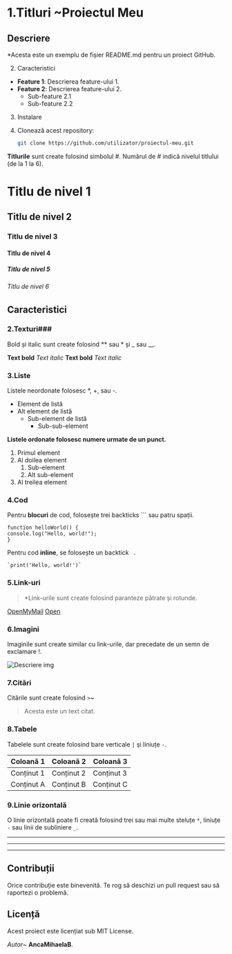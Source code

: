 # 1.Titluri ~Proiectul Meu #
## Descriere ##

*Acesta este un exemplu de fișier README.md pentru un proiect GitHub.

2. Caracteristici

- **Feature 1**: Descrierea feature-ului 1.
- **Feature 2**: Descrierea feature-ului 2.
  - Sub-feature 2.1
  - Sub-feature 2.2

3. Instalare

4. Clonează acest repository:
   ```bash
   git clone https://github.com/utilizator/proiectul-meu.git

__Titlurile__ sunt create folosind simbolul #. Numărul de # indică nivelul titlului (de la 1 la 6).

# Titlu de nivel 1
## Titlu de nivel 2
### Titlu de nivel 3
#### Titlu de nivel 4
##### Titlu de nivel 5
###### Titlu de nivel 6

## Caracteristici ##

### 2.Texturi###
Bold și italic sunt create folosind ** sau * și _ sau __.

**Text bold**
*Text italic*
__Text bold__
_Text italic_

### 3.Liste ###
Listele neordonate folosesc *, +, sau -.

* Element de listă
* Alt element de listă
  * Sub-element de listă
    * Sub-sub-element


__Listele ordonate folosesc numere urmate de un punct.__

1. Primul element
2. Al doilea element
   1. Sub-element
   2. Alt sub-element
3. Al treilea element


### 4.Cod ###

Pentru __blocuri__ de cod, folosește trei backticks ``` sau patru spații.
```
function helloWorld() {
console.log("Hello, world!");
}
```

Pentru cod __inline__, se folosește un backtick ` `.

    `print('Hello, world!')`

### 5.Link-uri

> *Link-urile sunt create folosind paranteze pătrate și rotunde.

[OpenMyMail](https://www.openMyMail.com)
[Open](https://www.w3schools.com/howto/howto_css_glowing_text.asp)

### 6.Imagini

Imaginile sunt create similar cu link-urile, dar precedate de un semn de exclamare !.

![Descriere img](https://example.com/image.jpg)

### 7.Citări
Citările sunt create folosind `>`~
> Acesta este un text citat.

### 8.Tabele
Tabelele sunt create folosind bare verticale `|` și liniuțe `-`.


| Coloană 1 | Coloană 2 | Coloană 3 |
| --------- | --------- | --------- |
| Conținut 1| Conținut 2| Conținut 3|
| Conținut A| Conținut B| Conținut C|

### 9.Linie orizontală

O linie orizontală poate fi creată folosind trei sau mai multe steluțe `*`, liniuțe `-` sau linii de subliniere `_`.

***
---
___

## Contribuții
Orice contribuție este binevenită. Te rog să deschizi un pull request sau să raportezi o problemă.

## Licență
Acest proiect este licențiat sub MIT License.

*Autor*~ 
__AncaMihaelaB__.